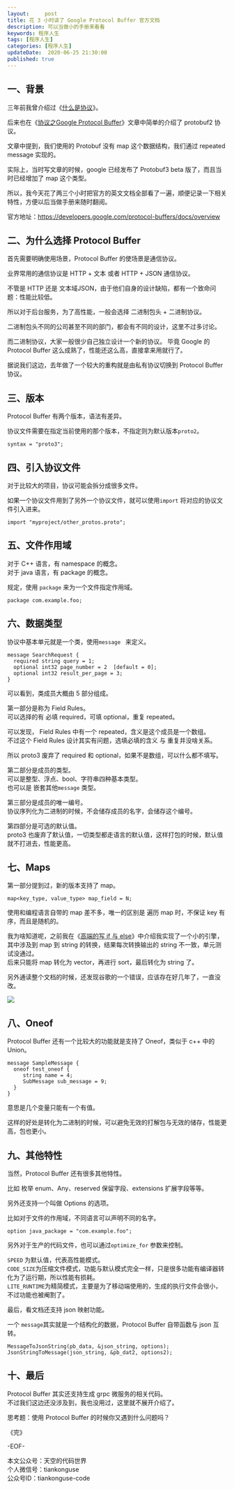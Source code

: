 ```yaml
---   
layout:     post  
title: 花 3 小时读了 Google Protocol Buffer 官方文档  
description: 可以当做小的手册来看看   
keywords: 程序人生  
tags: [程序人生]    
categories: [程序人生]  
updateDate:  2020-06-25 21:30:00  
published: true  
---  
```



## 一、背景  


三年前我曾介绍过《[什么是协议](https://mp.weixin.qq.com/s/kjuZuB6l80e49rP_cJEr_g)》。  


后来也在《[协议之Google Protocol Buffer](https://mp.weixin.qq.com/s/EfRqjYeqxWev5VId-JuaGA)》文章中简单的介绍了 protobuf2 协议。  


文章中提到，我们使用的 Protobuf 没有 map 这个数据结构，我们通过 repeated message 实现的。  


实际上，当时写文章的时候，google 已经发布了 Protobuf3 beta 版了，而且当时已经增加了 map 这个类型。  


所以，我今天花了两三个小时把官方的英文文档全部看了一遍，顺便记录一下相关特性，方便以后当做手册来随时翻阅。  


官方地址：https://developers.google.com/protocol-buffers/docs/overview  


## 二、为什么选择 Protocol Buffer


首先需要明确使用场景，Protocol Buffer 的使场景是通信协议。  


业界常用的通信协议是 HTTP + 文本 或者 HTTP + JSON 通信协议。  


不管是 HTTP 还是 文本域JSON，由于他们自身的设计缺陷，都有一个致命问题：性能比较低。  


所以对于后台服务，为了高性能，一般会选择 二进制包头 + 二进制协议。  


二进制包头不同的公司甚至不同的部门，都会有不同的设计，这里不过多讨论。  


而二进制协议，大家一般很少自己独立设计一个新的协议。
毕竟 Google 的 Protocol Buffer 这么成熟了，性能还这么高，直接拿来用就行了。


据说我们这边，去年做了一个较大的重构就是由私有协议切换到 Protocol Buffer 协议。  


## 三、版本  


 Protocol Buffer 有两个版本，语法有差异。  


协议文件需要在指定当前使用的那个版本，不指定则为默认版本`proto2`。  


```
syntax = "proto3";
```


## 四、引入协议文件  


对于比较大的项目，协议可能会拆分成很多文件。  


如果一个协议文件用到了另外一个协议文件，就可以使用`import` 将对应的协议文件引入进来。  


```
import "myproject/other_protos.proto";
```


## 五、文件作用域  


对于 C++ 语言，有 namespace 的概念。  
对于 java 语言，有 package 的概念。  


规定，使用 `package` 来为一个文件指定作用域。  

```
package com.example.foo;
```

## 六、数据类型  


协议中基本单元就是一个类，使用`message ` 来定义。  


```
message SearchRequest {
  required string query = 1;
  optional int32 page_number = 2  [default = 0];
  optional int32 result_per_page = 3;
}
```


可以看到，类成员大概由 5 部分组成。  


第一部分是称为 Field Rules。  
可以选择的有 必填 required，可填 optional，重复 repeated。  


可以发现， Field Rules 中有一个 repeated，含义是这个成员是一个数组。  
不过这个 Field Rules 设计其实有问题，选填必填的含义 与 重复并没啥关系。  


所以 proto3 废弃了 required 和 optional，如果不是数组，可以什么都不填写。  


第二部分是成员的类型。  
可以是整型、浮点、bool、字符串四种基本类型。  
也可以是 嵌套其他`message` 类型。  


第三部分是成员的唯一编号。  
协议序列化为二进制的时候，不会储存成员的名字，会储存这个编号。  


第四部分是可选的默认值。  
proto3 也废弃了默认值，一切类型都走语言的默认值，这样打包的时候，默认值就不打进去，性能更高。  


## 七、Maps  


第一部分提到过，新的版本支持了 map。  


```
map<key_type, value_type> map_field = N;
```


使用和编程语言自带的 map 差不多，唯一的区别是 遍历  map 时，不保证 key 有序，而且是随机的。  


我为啥知道呢，之前我在《[高端的写 if 与 else](https://mp.weixin.qq.com/s/Ot4FgN-BQs07fLg7t8g-lQ)》中介绍我实现了一个小的引擎，其中涉及到 map 到 string 的转换，结果每次转换输出的 string 不一致，单元测试没通过。  
后来只能将 map 转化为 vector，再进行 sort，最后转化为 string 了。  


另外通读整个文档的时候，还发现谷歌的一个错误，应该存在好几年了，一直没改。  


![](https://res2020.tiankonguse.com/images/2020/06/25/001.png)  


## 八、Oneof  


Protocol Buffer 还有一个比较大的功能就是支持了 Oneof，类似于 c++ 中的 Union。  


```
message SampleMessage {
  oneof test_oneof {
     string name = 4;
     SubMessage sub_message = 9;
  }
}
```

意思是几个变量只能有一个有值。  


这样的好处是转化为二进制的时候，可以避免无效的打解包与无效的储存，性能更高，包也更小。  


## 九、其他特性  


当然，Protocol Buffer 还有很多其他特性。  


比如 枚举 enum、Any、reserved 保留字段、extensions 扩展字段等等。  


另外还支持一个叫做 Options 的选项。  


比如对于文件的作用域，不同语言可以声明不同的名字。  


```
option java_package = "com.example.foo";
```

另外对于生产的代码文件，也可以通过`optimize_for` 参数来控制。  


`SPEED` 为默认值，代表高性能模式。  
`CODE_SIZE`为压缩文件模式，功能与默认模式完全一样，只是很多功能有编译器转化为了运行期，所以性能有损耗。  
`LITE_RUNTIME`为精简模式，主要是为了移动端使用的，生成的执行文件会很小，不过功能也被阉割了。  


最后，看文档还支持 json 映射功能。  


一个 `message`其实就是一个结构化的数据，Protocol Buffer  自带函数与 json 互转。  


```
MessageToJsonString(pb_data, &json_string, options);
JsonStringToMessage(json_string, &pb_dat2, options2);
```

## 十、最后  


Protocol Buffer 其实还支持生成 grpc 微服务的相关代码。  
不过我们这边还没涉及到，我也没用过，这里就不展开介绍了。  


思考题：使用 Protocol Buffer 的时候你又遇到什么问题吗？  



《完》  


-EOF-  



本文公众号：天空的代码世界  
个人微信号：tiankonguse  
公众号ID：tiankonguse-code  
  

